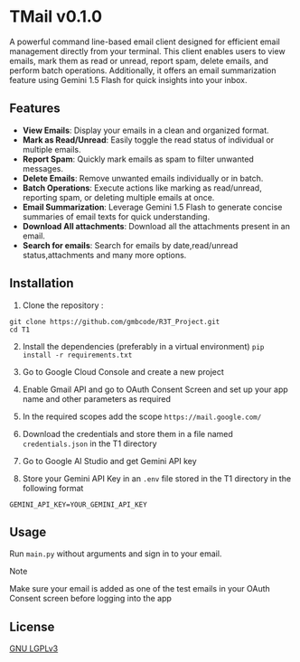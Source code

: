 
# TMail v0.1.0
A powerful command line-based email client designed for efficient email management directly from your terminal. This client enables users to view emails, mark them as read or unread, report spam, delete emails, and perform batch operations. Additionally, it offers an email summarization feature using Gemini 1.5 Flash for quick insights into your inbox.

## Features
- **View Emails**: Display your emails in a clean and organized format.
- **Mark as Read/Unread**: Easily toggle the read status of individual or multiple emails.
- **Report Spam**: Quickly mark emails as spam to filter unwanted messages.
- **Delete Emails**: Remove unwanted emails individually or in batch.
- **Batch Operations**: Execute actions like marking as read/unread, reporting spam, or deleting multiple emails at once.
- **Email Summarization**: Leverage Gemini 1.5 Flash to generate concise summaries of email texts for quick understanding.
- **Download All attachments**: Download all the attachments present in an email.
- **Search for emails**: Search for emails by date,read/unread status,attachments and many more options.

## Installation
1. Clone the repository :
```
git clone https://github.com/gmbcode/R3T_Project.git
cd T1
```
2. Install the dependencies (preferably in a virtual environment)
`pip install -r requirements.txt`

3. Go to Google Cloud Console and create a new project
4. Enable Gmail API and go to OAuth Consent Screen and set up your app name and other parameters as required
5. In the required scopes add the scope `https://mail.google.com/`
6. Download the credentials and store them in a file named `credentials.json` in the T1 directory
7. Go to Google AI Studio and get Gemini API key
8. Store your Gemini API Key in an `.env` file stored in the T1 directory in the following format
``` 
GEMINI_API_KEY=YOUR_GEMINI_API_KEY
```
## Usage
 Run `main.py` without arguments and sign in to your email.
 > [!NOTE]
>Make sure your email is added as one of the test emails in your OAuth Consent screen before logging into the app
## License
[GNU LGPLv3](https://choosealicense.com/licenses/lgpl-3.0/)
